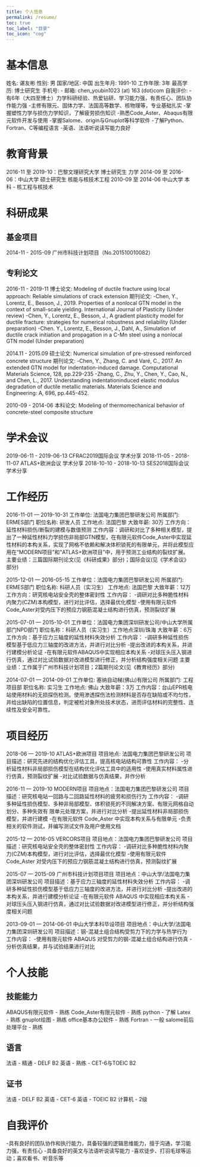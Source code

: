 ```yaml
---
title: 个人信息
permalink: /resume/ 
toc: true
toc_label: "目录"
toc_icon: "cog"
---
```


# 基本信息
姓名: 谌友彬
性别: 男
国家/地区: 中国
出生年月: 1991-10
工作年限: 3年
最高学历: 博士研究生
手机号: - 
邮箱: chen_youbin1023 (at) 163 (dot)com
自我评价:
-有6年（大四至博士）力学科研经验、热爱钻研、学习能力强，有责任心、团队协作能力强 
-主修有限元、固体力学、法国高等数学、核物理等，专业基础扎实
-掌握塑性力学与损伤力学知识，了解疲劳损伤知识
-熟悉Code_Aster、Abaqus有限元软件开发与使用
-掌握Salome、origin与Gnuplot等科学软件
-了解Python、Fortran、C等编程语言
-英语、法语听说读写能力良好

# 教育背景
2016-11 至 2019-10：巴黎文理研究大学 博士研究生 力学
2014-09 至 2016-06：中山大学       硕士研究生  核能与核技术工程
2010-09 至 2014-06  中山大学       本科 - 核工程与核技术

# 科研成果
## 基金项目  
2014-11 - 2015-09 广州市科技计划项目（No.201510010082） 
## 专利论文  
2016-11 - 2019-11 
博士论文: Modeling of ductile fracture using local approach: Reliable simulations of crack extension 
期刊论文:
-Chen, Y., Lorentz, E., Besson, J., 2019. Properties of a nonlocal GTN model in the context of small-scale yielding. International Journal of Plasticity (Under review)
-Chen, Y., Lorentz, E., Besson, J., A gradient plasticity model for ductile fracture: strategies for numerical robustness and reliability (Under preparation)
-Chen. Y., Lorentz, E., Besson, J., Dahl, A., Simulation of ductile crack initiation and propagation in a C-Mn steel using a nonlocal GTN model (Under preparation) 

2014.11 - 2015.09 
硕士论文: Numerical simulation of pre-stressed reinforced concrete structure 
期刊论文:
-Chen, Y., Zhang, C. and Varé, C., 2017. An extended GTN model for indentation-induced damage. Computational Materials Science, 128, pp.229-235
-Zhang, C., Zhu, Y., Chen, Y., Cao, N., and Chen, L., 2017. Understanding indentationinduced elastic modulus degradation of ductile metallic materials. Materials Science and Engineering: A, 696, pp.445-452. 

2010-09 - 2014-06 
本科论文: Modeling of thermomechanical behavior of concrete-steel composite structure 

# 学术会议
2019-06-11 - 2019-06-13 CFRAC2019国际会议 学术分享
2018-11-05 - 2018-11-07 ATLAS+欧洲会议    学术分享
2018-10-10 - 2018-10-13 SES2018国际会议   学术分享

# 工作经历
2016-11-01 — 2019-10-31
工作单位: 法国电力集团巴黎研发公司
所属部门: ERMES部门
职位名称: 研发人员
工作地点: 法国巴黎
大致年薪: 30万
工作方向：延性材料损伤/断裂的建模与数值预测
工作内容：调研和对比了多种相关模型，提出了一种延性材料力学损伤非局部GTN模型，在有限元软件Code_Aster中实现延性材料的本构关系，实现了网格不依赖和解决体积锁死的有限单元，并将此模型应用在“MODERN项目”和“ATLAS+欧洲项目”中，用于预测工业结构的裂纹扩展。
主要业绩：三篇国际期刊论文(见《科研成果》部分)；国际会议(见《学术会议》部分)

2015-12-01 — 2016-05-15
工作单位：法国电力集团巴黎研发公司
所属部门: ERMES部门
职位名称: 科研人员（实习生）
工作地点: 法国巴黎
大致年薪：12万
工作方向：研究核电站安全壳的整体密封性
工作内容：
-调研对比多种脆性材料内聚力(CZM)本构模型，进行对比评估，选择最优化模型
-使用有限元软件Code_Aster对受内压下的预应力钢筋混凝土结构进行仿真，预测裂纹扩展

2015-07-01 — 2015-10-01
工作单位：法国电力集团深圳研发公司/中山大学所属部门NPD部门
职位名称：科研人员（实习生）工作地点深圳/珠海
大致年薪：6万
工作方向：基于应力三轴度的延性材料失效分析
工作内容：
-调研多种延性损伤模型基于低应力三轴度的改进方法，并进行对比分析
-提出改进的本构关系，并进行建模分析论证
-在有限元软件ABAQUS中实现相应本构关系
-对球压头压入钢进行仿真，通过对比试验数据对改进模型进行修正，并分析结构强度相关问题
主要业绩：工作属于广州市科技计划项目；2篇期刊论文(见《教育经历》部分)

2014-07-01 — 2014-09-01
工作单位: 塞纳自动梯(佛山)有限公司
所属部门: 工程项目部
职位名称: 实习生
工作地点: 佛山
大致年薪：3万
工作内容：台山EPR核电站使用材料的无损探伤检测。使用渗透探伤法检测材料是否存在缺陷或不均匀性，并给出缺陷的位置信息，判定被检对象所处技术状态，进而评估材料的完整性、连续性及安全可靠性。

# 项目经历
2018-06 — 2019-10 ATLAS+欧洲项目
项目地点: 法国电力集团巴黎研发公司
项目描述：研究先进的结构优化评估工具，提高核电站结构可靠性 
工作内容： 
-分析延性材料非局部损伤模型在结构优化评估工具中的适用性
-使用真实材料属性进行仿真，预测裂纹扩展 
-对比试验数据与仿真结果，并作分析

2016-11 — 2019-10 MODERN项目
项目地点：法国电力集团巴黎研发公司
项目描述：研究核电站一回路与二回路延性材料的疲劳和损伤行为 
工作内容： 
-调研多种延性损伤模型、多种非局部模型、体积锁死的不同解决方案、有限元网格自动划分、多种失效有 限单元处理方案，并进行对比分析 
-提出延性材料非局部损伤模型，并进行建模 
-在有限元软件 Code_Aster 中实现本构关系与有限单元
-负责相关的软件测试，并编写测试文件及用户使用文档

2015-12 — 2016-05 VERCORS项目
项目地点：法国电力集团巴黎研发公司
项目描述：研究核电站安全壳的整体密封性 
工作内容： 
-调研对比多种脆性材料内聚力(CZM)本构模型，进行对比评估，选择最优化模型
-使用有限元软件 Code_Aster 对受内压下的预应力钢筋混凝土结构进行仿真，预测裂纹扩展

2015-07 — 2015-09 广州市科技计划项目项目
项目地点：中山大学/法国电力集团深圳研发公司
项目描述：基于应力三轴度的延性材料失效分析
工作内容： 
-调研多种延性损伤模型基于低应力三轴度的改进方法，并进行对比分析 
-提出改进的本构关系，并进行建模分析论证 
-在有限元软件 ABAQUS 中实现相应本构关系 
-对球压头压入钢进行仿真，通过对比试验数据对改进模型进行修正，并分析结构强度相关问题

2013-09-01 — 2014-06-01 中山大学本科毕设项目
项目地点：中山大学/法国电力集团深圳研发公司
项目描述：钢-混凝土组合结构受剪力下的力学与热学行为 
工作内容： 
-使用有限元软件 ABAQUS 对受剪力的钢-混凝土组合结构进行仿真 
-分析仿真结果，并与试验结果进行对比

# 个人技能
## 技能能力
ABAQUS有限元软件 - 熟练
Code_Aster有限元软件 - 熟练
python - 了解
Latex - 熟练
gnuplot绘图 - 熟练
office基本办公软件 - 熟练
Fortran - 一般
salome前后处理平台 - 熟练

## 语言
法语 - 精通 - DELF B2
英语 - 熟练 - CET-6与TOEIC B2

## 证书
法语 - DELF B2
英语 - CET-6
英语 - TOEIC B2
计算机 - 2级

# 自我评价
-具有良好的团队协作和执行能力，具备较强的逻辑思维能力，擅于沟通，学习能力强，有责任心
-具备良好的英文与法语听说读写能力
-喜欢徒步、打羽毛球等运动；喜欢看书、听音乐等
